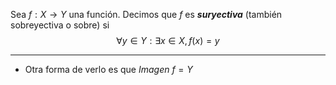 Sea $f:X→Y$ una función. Decimos que $f$ es ***suryectiva*** (también sobreyectiva o sobre) si $$∀y∈Y:∃x∈X,f(x)=y$$
***
- Otra forma de verlo es que $Imagen\ f=Y$
